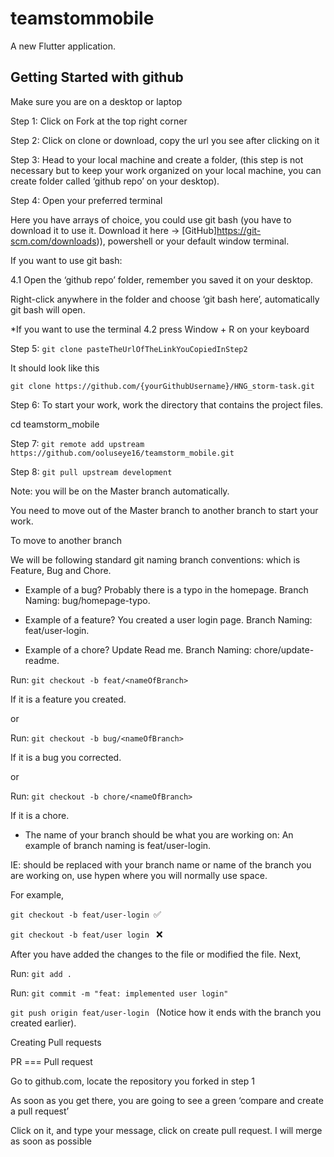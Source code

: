 # teamstommobile

A new Flutter application.

## Getting Started with github

Make sure you are on a desktop or laptop

Step 1: Click on Fork at the top right corner

Step 2: Click on clone or download, copy the url you see after clicking on it

Step 3: Head to your local machine and create a folder, (this step is not necessary but to keep your work organized on your local machine, you can create folder called ‘github repo’ on your desktop).

Step 4: Open your preferred terminal

Here you have arrays of choice, you could use git bash (you have to download it to use it. Download it here -> [GitHub]https://git-scm.com/downloads)), powershell or your default window terminal.

If you want to use git bash:

4.1 Open the ‘github repo’ folder, remember you saved it on your desktop.

Right-click anywhere in the folder and choose ‘git bash here’, automatically git bash will open.

*If you want to use the terminal
4.2 press Window + R on your keyboard

Step 5: ```git clone pasteTheUrlOfTheLinkYouCopiedInStep2```

It should look like this

```git clone https://github.com/{yourGithubUsername}/HNG_storm-task.git```

Step 6: To start your work, work the directory that contains the project files.

cd teamstorm_mobile

Step 7: ```git remote add upstream https://github.com/ooluseye16/teamstorm_mobile.git```

Step 8: ```git pull upstream development```

Note: you will be on the Master branch automatically.

You need to move out of the Master branch to another branch to start your work.

To move to another branch

We will be following standard git naming branch conventions: which is Feature, Bug and Chore.

* Example of a bug? Probably there is a typo in the homepage. Branch Naming: bug/homepage-typo.

* Example of a feature? You created a user login page. Branch Naming: feat/user-login.

* Example of a chore? Update Read me. Branch Naming: chore/update-readme.


Run: ```git checkout -b feat/<nameOfBranch>```
 
 If it is a feature you created.
 
 or
  
Run: ```git checkout -b bug/<nameOfBranch>```

  If it is a bug you corrected.
  
  or
  
Run: ```git checkout -b chore/<nameOfBranch>```

  If it is a chore.
  
  * The name of your branch should be what you are working on: An example of branch naming is feat/user-login.
  
IE: <nameOfBranch> should be replaced with your branch name or name of the branch you are working on, use hypen where you will normally use space.
  
  For example,
  
```git checkout -b feat/user-login ```✅

```git checkout -b feat/user login ``` ❌

After you have added the changes to the file or modified the file. Next,

Run: ```git add . ```

Run: ```git commit -m "feat: implemented user login" ```

```git push origin feat/user-login ```     (Notice how it ends with the branch you created earlier).

Creating Pull requests

PR === Pull request

Go to github.com, locate the repository you forked in step 1

As soon as you get there, you are going to see a green ‘compare and create a pull request’

Click on it, and type your message, click on create pull request. I will merge as soon as possible
